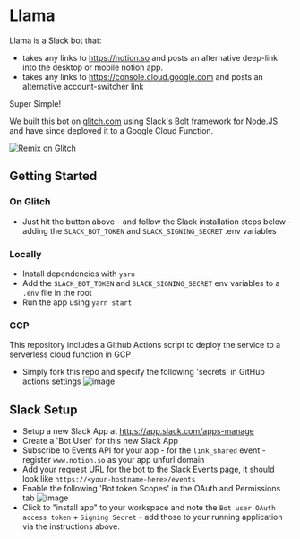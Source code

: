 # Llama

Llama is a Slack bot that: 
 - takes any links to https://notion.so and posts an alternative deep-link into the desktop or mobile notion app. 
 - takes any links to https://console.cloud.google.com and posts an alternative account-switcher link
 
Super Simple!

We built this bot on [glitch.com](https://glitch.com) using Slack's Bolt framework for Node.JS and have since deployed it to a Google Cloud Function.

[![Remix on Glitch](https://cdn.glitch.com/2703baf2-b643-4da7-ab91-7ee2a2d00b5b%2Fremix-button.svg)](https://glitch.com/edit/#!/import/github/Capgemini-AIE/llama)

## Getting Started

### On Glitch
 - Just hit the button above - and follow the Slack installation steps below - adding the `SLACK_BOT_TOKEN` and `SLACK_SIGNING_SECRET` .env variables

### Locally
 - Install dependencies with `yarn`
 - Add the `SLACK_BOT_TOKEN` and `SLACK_SIGNING_SECRET` env variables to a `.env` file in the root
 - Run the app using `yarn start`

### GCP
This repository includes a Github Actions script to deploy the service to a serverless cloud function in GCP 
 - Simply fork this repo and specify the following 'secrets' in GitHub actions settings
![image](https://user-images.githubusercontent.com/21035486/119815112-1ee35280-bee3-11eb-951f-61fab98dbe27.png)


## Slack Setup
 - Setup a new Slack App at https://app.slack.com/apps-manage
 - Create a 'Bot User' for this new Slack App
 - Subscribe to Events API for your app - for the `link_shared` event - register `www.notion.so` as your app unfurl domain
 - Add your request URL for the bot to the Slack Events page, it should look like `https://<your-hostname-here>/events`
 - Enable the following 'Bot token Scopes' in the OAuth and Permissions tab
 ![image](https://user-images.githubusercontent.com/21035486/119813786-96b07d80-bee1-11eb-9734-4412e6c31f90.png)
 - Click to "install app" to your workspace and note the `Bot user OAuth access token` + `Signing Secret` - add those to your running application via the instructions above.

